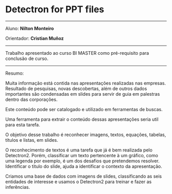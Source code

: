 # Detectron for PPT files

------

Aluno: **Nilton Monteiro**

Orientador: **Cristian Muñoz**

------

Trabalho apresentado ao curso BI MASTER como pré-requisito para conclusão de curso.

------

Resumo:

Muita informação está contida nas apresentações realizadas nas empresas. Resultado de pesquisas, novas descobertas, além de outros dados importantes são condensadas em slides para servir de guia em palestras dentro das corporações.

Este conteúdo pode ser catalogado e utilizado em ferramentas de buscas.

Uma ferramenta para extrair o conteúdo dessas apresentações seria util para esta tarefa.

O objetivo desse trabalho é reconhecer imagens, textos, equações, tabelas, títulos e listas, em slides.

O reconhecimento de textos é uma tarefa que já é bem realizada pelo Detectron2. Porém, classificar um texto pertencente à um gráfico, como uma legenda por exemplo, é um dos desafios que pretendemos resolver. Identificar o titulo do slide, ajuda a identificar o contexto da apresentação.

Criamos uma base de dados com imagens de slides, classificando as seis entidades de interesse e usamos o Detectron2 para treinar e fazer as inferências.

